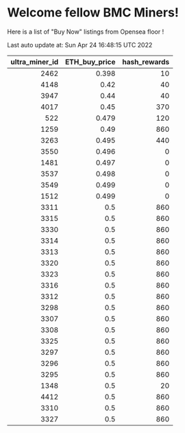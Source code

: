 # Welcome fellow BMC Miners!
Here is a list of "Buy Now" listings from Opensea floor !


Last auto update at: Sun Apr 24 16:48:15 UTC 2022


|   ultra_miner_id |   ETH_buy_price |   hash_rewards |
|-----------------:|----------------:|---------------:|
|             2462 |           0.398 |             10 |
|             4148 |           0.42  |             40 |
|             3947 |           0.44  |             40 |
|             4017 |           0.45  |            370 |
|              522 |           0.479 |            120 |
|             1259 |           0.49  |            860 |
|             3263 |           0.495 |            440 |
|             3550 |           0.496 |              0 |
|             1481 |           0.497 |              0 |
|             3537 |           0.498 |              0 |
|             3549 |           0.499 |              0 |
|             1512 |           0.499 |              0 |
|             3311 |           0.5   |            860 |
|             3315 |           0.5   |            860 |
|             3330 |           0.5   |            860 |
|             3314 |           0.5   |            860 |
|             3313 |           0.5   |            860 |
|             3320 |           0.5   |            860 |
|             3323 |           0.5   |            860 |
|             3316 |           0.5   |            860 |
|             3312 |           0.5   |            860 |
|             3298 |           0.5   |            860 |
|             3307 |           0.5   |            860 |
|             3308 |           0.5   |            860 |
|             3325 |           0.5   |            860 |
|             3297 |           0.5   |            860 |
|             3296 |           0.5   |            860 |
|             3295 |           0.5   |            860 |
|             1348 |           0.5   |             20 |
|             4412 |           0.5   |            860 |
|             3310 |           0.5   |            860 |
|             3327 |           0.5   |            860 |